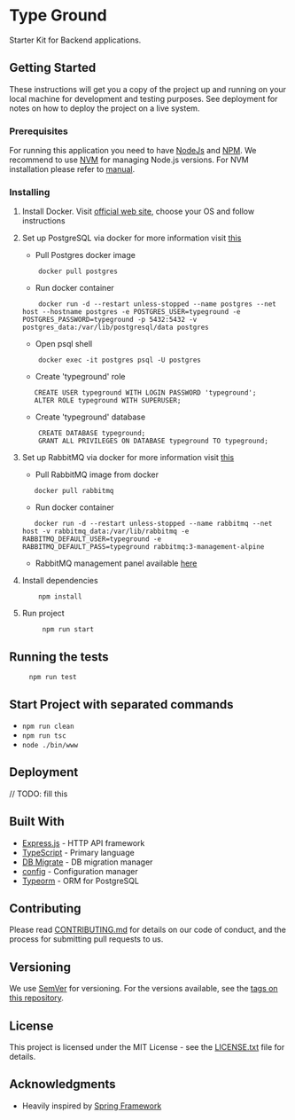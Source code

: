 # Type Ground

Starter Kit for Backend applications.

## Getting Started

These instructions will get you a copy of the project up and running on your 
local machine for development and testing purposes. See deployment for notes 
on how to deploy the project on a live system.

### Prerequisites

For running this application you need to have [NodeJs](https://nodejs.org/en/) 
and [NPM](https://www.npmjs.com/).
We recommend to use [NVM](https://github.com/creationix/nvm) for managing Node.js versions.
For NVM installation please refer to [manual](https://github.com/creationix/nvm#install--update-script).

### Installing
1) Install Docker.
   Visit [official web site][docker], choose your OS and follow instructions

2) Set up PostgreSQL via docker for more information visit [this][dockerPostgres]
    * Pull Postgres docker image
    ```
        docker pull postgres
    ```
    * Run docker container
    ```
        docker run -d --restart unless-stopped --name postgres --net host --hostname postgres -e POSTGRES_USER=typeground -e POSTGRES_PASSWORD=typeground -p 5432:5432 -v postgres_data:/var/lib/postgresql/data postgres
    ```
    * Open psql shell
    ```
        docker exec -it postgres psql -U postgres
    ```
    * Create 'typeground' role
    ```
       CREATE USER typeground WITH LOGIN PASSWORD 'typeground';
       ALTER ROLE typeground WITH SUPERUSER; 
    ```
    * Create 'typeground' database
    ```
        CREATE DATABASE typeground;
        GRANT ALL PRIVILEGES ON DATABASE typeground TO typeground;
    ```
    
3) Set up RabbitMQ via docker for more information visit [this][dockerRabbitMq]

    * Pull RabbitMQ image from docker
    ```
       docker pull rabbitmq
    ```
    * Run docker container
    ```
       docker run -d --restart unless-stopped --name rabbitmq --net host -v rabbitmq_data:/var/lib/rabbitmq -e RABBITMQ_DEFAULT_USER=typeground -e RABBITMQ_DEFAULT_PASS=typeground rabbitmq:3-management-alpine
    ```
    * RabbitMQ management panel available [here][localhostRabbitManagementPanel]

4) Install dependencies    
    ```
        npm install
    ```
5) Run project
   ```
        npm run start
   ```

## Running the tests
   ```
        npm run test
   ```

## Start Project with separated commands
- `npm run clean`
- `npm run tsc`
- `node ./bin/www`

## Deployment

// TODO: fill this

## Built With

* [Express.js](https://expressjs.com/) - HTTP API framework
* [TypeScript](https://www.typescriptlang.org/) - Primary language
* [DB Migrate](https://github.com/db-migrate/node-db-migrate) - DB migration manager
* [config](https://github.com/lorenwest/node-config) - Configuration manager
* [Typeorm](http://typeorm.io/) - ORM for PostgreSQL

## Contributing

Please read [CONTRIBUTING.md](CONTRIBUTING.md) for details on our code of conduct, 
and the process for submitting pull requests to us.

## Versioning

We use [SemVer](http://semver.org/) for versioning. 
For the versions available, see the [tags on this repository](https://github.com/zensoftio/typeground/releases). 

## License

This project is licensed under the MIT License - see the 
[LICENSE.txt](LICENSE.txt) file for details.

## Acknowledgments

* Heavily inspired by [Spring Framework](https://github.com/spring-projects/spring-framework)

[docker]: https://docs.docker.com/
[dockerPostgres]: https://hub.docker.com/_/postgres/
[dockerRabbitMq]: https://hub.docker.com/_/rabbitmq/
[localhostRabbitManagementPanel]: http://localhost:15672